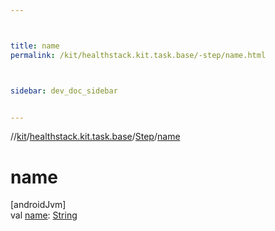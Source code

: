 ```yaml
---



title: name
permalink: /kit/healthstack.kit.task.base/-step/name.html



sidebar: dev_doc_sidebar


---
```




//[kit](/kit.html)/[healthstack.kit.task.base](../index.html)/[Step](index.html)/[name](name.html)



# name



[androidJvm]\
val [name](name.html): [String](https://kotlinlang.org/api/latest/jvm/stdlib/kotlin/-string/index.html)






